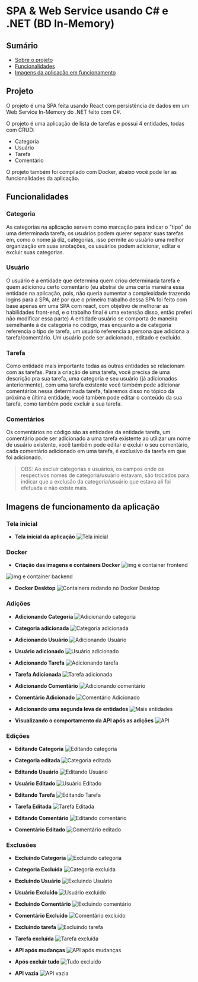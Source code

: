# SPA & Web Service usando C# e .NET (BD In-Memory)

## Sumário

*  [Sobre o projeto](#Projeto)
*  [Funcionalidades](#Funcionalidades)
*  [Imagens da aplicação em funcionamento](#Imagens-de-funcionamento-da-aplicação)

## Projeto
 
O projeto é uma SPA feita usando React com persistência de dados em um Web Service In-Memory do .NET feito com C#.

O projeto é uma aplicação de lista de tarefas e possui 4 entidades, todas com CRUD:

* Categoria
* Usuário
* Tarefa
* Comentário

O projeto também foi compilado com Docker, abaixo você pode ler as funcionalidades da aplicação.

## Funcionalidades

### Categoria

As categorias na aplicação servem como marcação para indicar o "tipo" de uma determinada tarefa, os usuários podem querer separar suas tarefas em, como o nome já diz, categorias, isso permite ao usuário uma melhor organização em suas anotações, os usuários podem adicionar, editar e excluir suas categorias.

### Usuário

O usuário é a entidade que determina quem criou determinada tarefa e quem adicionou certo comentário (eu abstraí de uma certa maneira essa entidade na aplicação, pois, não queria aumentar a complexidade trazendo logins para a SPA, até por que o primeiro trabalho dessa SPA foi feito com base apenas em uma SPA com react, com objetivo de melhorar as habilidades front-end, e o trabalho final é uma extensão disso, então preferi não modificar essa parte) A entidade usuário se comporta de maneira semelhante à de categoria no código, mas enquanto a de categoria referencia o tipo de tarefa, um usuário referencia a persona que adiciona a tarefa/comentário. Um usuário pode ser adicionado, editado e excluído.

### Tarefa

Como entidade mais importante todas as outras entidades se relacionam com as tarefas. Para a criação de uma tarefa, você precisa de uma descrição pra sua tarefa, uma categoria e seu usuário (já adicionados anteriormente), com uma tarefa existente você também pode adicionar comentários nessa determinada tarefa, falaremos disso no tópico da próxima e última entidade, você também pode editar o conteúdo da sua tarefa, como também pode excluir a sua tarefa.

### Comentários

Os comentários no código são as entidades da entidade tarefa, um comentário pode ser adicionado a uma tarefa existente ao utilizar um nome de usuário existente, você também pode editar e excluir o seu comentário, cada comentário adicionado em uma tarefa, é exclusivo da tarefa em que foi adicionado.

> OBS: Ao excluir categorias e usuários, os campos onde os respectivos nomes de categoria/usuário estavam, são trocados para indicar que a exclusão da categoria/usuário que estava ali foi efetuada e não existe mais.

## Imagens de funcionamento da aplicação

### Tela inicial

* **Tela inicial da aplicação**
![Tela inicial](https://i.imgur.com/6D96sDl.png)

### Docker

* **Criação das imagens e containers Docker**
![img e container frontend](https://i.imgur.com/OZad7iy.png)

![img e container backend](https://i.imgur.com/CKmhvKj.png)

* **Docker Desktop**
![Containers rodando no Docker Desktop](https://i.imgur.com/r0e2gWY.png)

### Adições

* **Adicionando Categoria**
![Adicionando categoria](https://i.imgur.com/joIep2R.png)

* **Categoria adicionada**
![Categoria adicionada](https://i.imgur.com/pyXFkU1.png)

* **Adicionando Usuário**
![Adicionando Usuário](https://i.imgur.com/NpRI3QC.png)

* **Usuário adicionado**
![Usuário adicionado](https://i.imgur.com/W0tEm9f.png)

* **Adicionando Tarefa**
![Adicionando tarefa](https://i.imgur.com/TEMKy7E.png)

* **Tarefa Adicionada**
![Tarefa adicionada](https://i.imgur.com/qYHTtHd.png)

* **Adicionando Comentário**
![Adicionando comentário](https://i.imgur.com/PTnPiJQ.png)

* **Comentário Adicionado**
![Comentário Adicionado](https://i.imgur.com/oCwstaS.png)

* **Adicionando uma segunda leva de entidades**
![Mais entidades](https://i.imgur.com/O1iKOxN.png)

* **Visualizando o comportamento da API após as adições**
![API](https://i.imgur.com/JyYt71P.png)

### Edições

* **Editando Categoria**
![Editando categoria](https://i.imgur.com/HLsDlhZ.png)

* **Categoria editada**
![Categoria editada](https://i.imgur.com/4CnfTm6.png)

* **Editando Usuário**
![Editando Usuário](https://i.imgur.com/yy5OcwK.png)

* **Usuário Editado**
![Usuário Editado](https://i.imgur.com/2cOLppz.png)

* **Editando Tarefa**
![Editando Tarefa](https://i.imgur.com/JzM1vv4.png)

* **Tarefa Editada**
![Tarefa Editada](https://i.imgur.com/AwYIyi0.png)

* **Editando Comentário**
![Editando comentário](https://i.imgur.com/r1ptPIm.png)

* **Comentário Editado**
![Comentário editado](https://i.imgur.com/SeM6HlL.png)

### Exclusões

* **Excluindo Categoria**
![Excluindo categoria](https://i.imgur.com/GrcMrAO.png)

* **Categoria Excluída**
![Categoria excluida](https://i.imgur.com/R0jdIIP.png)

* **Excluindo Usuário**
![Excluindo Usuário](https://i.imgur.com/UMz5t0S.png)

* **Usuário Excluído**
![Usuário excluido](https://i.imgur.com/NzkSBKc.png)

* **Excluindo Comentário**
![Excluindo comentário](https://i.imgur.com/AdSdJgj.png)

* **Comentário Excluído**
![Comentário excluído](https://i.imgur.com/63SOWp7.png)

* **Excluindo tarefa**
![Excluindo tarefa](https://i.imgur.com/SVzxvEj.png)

* **Tarefa excluída**
![Tarefa excluída](https://i.imgur.com/z4Pn7e5.png)

* **API após mudanças**
![API após mudanças](https://i.imgur.com/WotxHu8.png)

* **Após excluir tudo**
![Tudo excluido](https://i.imgur.com/Mwf7RDg.png)

* **API vazia**
![API vazia](https://i.imgur.com/CmYLvSx.png)
